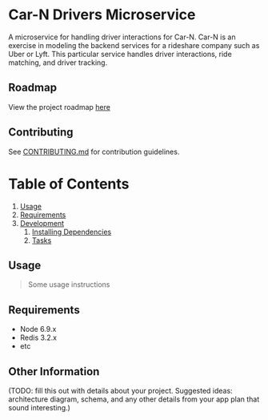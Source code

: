 # Car-N Drivers Microservice

A microservice for handling driver interactions for Car-N. Car-N is an exercise in modeling the backend services for a rideshare company such as Uber or Lyft. This particular service handles driver interactions, ride matching, and driver tracking. 

## Roadmap

View the project roadmap [here](https://docs.google.com/document/d/1GFg0mPHhlBlhyUK-75ox74j_zcL-4kWFIGhK-U0ctKY/edit#)

## Contributing

See [CONTRIBUTING.md](CONTRIBUTING.md) for contribution guidelines.

# Table of Contents

1. [Usage](#Usage)
1. [Requirements](#requirements)
1. [Development](#development)
    1. [Installing Dependencies](#installing-dependencies)
    1. [Tasks](#tasks)

## Usage

> Some usage instructions

## Requirements

- Node 6.9.x
- Redis 3.2.x
- etc

## Other Information

(TODO: fill this out with details about your project. Suggested ideas: architecture diagram, schema, and any other details from your app plan that sound interesting.)

